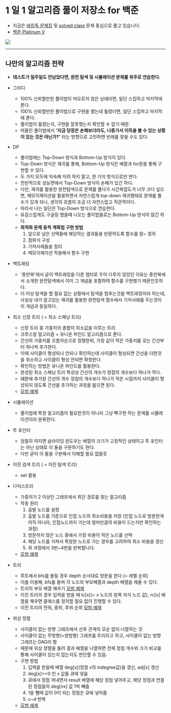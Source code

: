 1 일 1 알고리즘 풀이 저장소 for 백준
=================
- 지금은 [바킹독 문제집](https://github.com/Joshua-Shin/basic-algo-lecture/blob/master/workbook.md) 및 [solved class](https://solved.ac/class) 문제 중심으로 풀고 있습니다.
- [백준 Platinum V](https://solved.ac/profile/sjh910805)
<img src="http://mazassumnida.wtf/api/v2/generate_badge?boj=sjh910805">

-------------------

나만의 알고리즘 전략
-------------
- **테스트가 일주일도 안남았다면, 완전 탐색 및 시뮬레이션 문제를 위주로 연습한다.**

- 그리디
  - 100% 신뢰할만한 풀이법이 떠오르지 않은 상태라면, 일단 스킵하고 마지막에 푼다.
  - 100% 신뢰할만한 풀이법으로 구현을 했는데 틀렸다면, 일단 스킵하고 마지막에 푼다. 
  - 풀이법이 틀렸는지, 구현을 잘못했는지 확인할 수 없기 때문.
  - 떠올린 풀이법에서 **'지금 당장은 손해보더라도, 나중가서 이득을 볼 수 있는 상황이 있는 것은 아닌가?'** 라는 방향으로 고민하면 반례를 찾을 수도 있다.
  
- DP
  - 풀이법에는 Top-Down 방식과 Bottom-Up 방식이 있다.
  - Top-Down 방식은 재귀를 통해, Bottom-Up 방식은 배열과 for문을 통해 구현할 수 있다.
  - 두 가지 모두에 익숙해 지려 하지 말고, 한 가지 방식으로만 판다.
  - 전반적으로 성능면에서 Top-Down 방식이 손해가 있긴 하다.
  - 다만, 재귀를 활용한 완전탐색으로 문제를 풀다가 시간복잡도가 너무 크다 싶으면, 메모이제이션을 활용하면서 자연스럽게 top-down 재귀형태로 문제를 풀수가 있게 되니, 생각의 흐름이 조금 더 자연스럽고 직관적이다.
  - 따라서 나는 일단은 Top-Down 방식으로 연습한다.
  - 유감스럽게도 구글링 했을때 나오는 풀이법들로는 Bottom-Up 방식이 많긴 하다.
  - **최적화 문제 동적 계획법 구현 방법**
    1. 앞으로 남은 선택들에 해당하는 결과들을 반환하도록 함수를 잘~ 정의
    2. 점화식 구성
    3. 기저사례들을 정리
    4. 메모이제이션 적용해서 함수 구현
    
- 백트래킹
  - '종만북'에서 굳이 백트래킹을 다른 챕터로 두어 다루지 않았던 이유는 종만북에서 소개한 완전탐색에서 이미 그 개념을 포함하여 함수를 구현했기 때문인듯하다.
  - 더 이상 탐색을 할 필요 없는 상황에서 탐색을 멈추는것을 백트래킹이라 하는데, 사실상 내가 알고있는 재귀를 활용한 완전탐색 함수에서 기저사례를 두는것이 이 개념과 동일하다.
 
- 최소 신장 트리 ( = 최소 스패닝 트리)
  - 신장 트리 중 가중치의 총합이 최소값을 이루는 트리
  - 크루스칼 알고리즘 + 유니온 파인드 알고리즘으로 푼다.
  - 간선의 가중치를 오름차순으로 정렬한뒤, 가장 값이 작은 가중치를 갖는 간선부터 하나씩 추가한다.
  - 이때 사이클이 형성되나 안되나 확인하는데 사이클이 형성되면 간선을 더한것을 취소하고 사이클이 형성 안되면 확정한다. 
  - 확인하는 방법은 유니온 파인드를 활용한다.
  - 완성된 최소 스패닝 트리 특성상 간선의 개수가 정점의 개수보다 하나가 작다.
  - 떄문에 추가된 간선의 개수 정점의 개수보다 하나가 적은 시점까지 사이클이 형성되지 않도록 간선을 추가하는 과정을 밟으면 된다.
  - [모범 예제](https://github.com/Joshua-Shin/Algorithm-BaekJoon/tree/main/%EB%B0%B1%EC%A4%80/Gold/1197.%E2%80%85%EC%B5%9C%EC%86%8C%E2%80%85%EC%8A%A4%ED%8C%A8%EB%8B%9D%E2%80%85%ED%8A%B8%EB%A6%AC)
  
- 시뮬레이션
  - 풀이법에 특정 알고리즘이 필요한것이 아니라 그냥 빡구현 하는 문제를 시뮬레이션이라 분류한다.
 
- 투 포인터
  - 엄밀히 따지면 슬라이딩 윈도우는 배열의 크기가 고정적인 상태이고 투 포인터는 아닌 상태로 이 둘을 구분하기도 한다. 
  - 다만 굳이 이 둘을 구분해서 이해할 필요 없을듯
  
- 이진 검색 트리 ( = 이진 탐색 트리)
  - set 활용

- 다익스트라
  - 가중치가 2 이상인 그래프에서 최단 경로를 찾는 알고리즘
  - 작동 원리
    1. 출발 노드를 설정
    2. 출발 노드를 기준으로 인접 노드의 최소비용을 저장 (인접 노드로 방문한게 아직 아니라, 인접노드까지 가는데 얼마만큼의 비용이 드는지만 확인하는 과정)
    3. 방문하지 않은 노드 중에서 가장 비용이 적은 노드를 선택
    4. 해당 노드를 거쳐서 특정한 노드로 가는 경우를 고려하여 최소 비용을 갱신
    5. 위 과정에서 3번~4번을 반복합니다.
  - [모범 예제](https://github.com/Joshua-Shin/Algorithm-BaekJoon/tree/main/%EB%B0%B1%EC%A4%80/Gold/1753.%E2%80%85%EC%B5%9C%EB%8B%A8%EA%B2%BD%EB%A1%9C)
  
- 트리
  - 루트에서 bfs를 돌릴 경우 depth 순서대로 방문을 한다.(= 레벨 순회)
  - 이를 이용해, bfs를 돌며 각 노드의 부모배열과 depth 배열을 채울 수 있다.
  - 트리의 부모 배열 채우기 [모범 예제](https://github.com/Joshua-Shin/Algorithm-BaekJoon/tree/main/%EB%B0%B1%EC%A4%80/Silver/11725.%E2%80%85%ED%8A%B8%EB%A6%AC%EC%9D%98%E2%80%85%EB%B6%80%EB%AA%A8%E2%80%85%EC%B0%BE%EA%B8%B0)
  - 이진 트리의 경우 입력을 받을 때 lc[x](= x 노드의 왼쪽 자식 노드 값), rc[x] 배열을 채우면 클래스를 정의할 필요 없이 진행할 수 있다.
  - 이진 트리의 전위, 중위, 후위 순회 [모범 예제](https://github.com/Joshua-Shin/Algorithm-BaekJoon/tree/main/%EB%B0%B1%EC%A4%80/Silver/1991.%E2%80%85%ED%8A%B8%EB%A6%AC%E2%80%85%EC%88%9C%ED%9A%8C)

- 위상 정렬
  - 사이클이 없는 방향 그래프에서 선후 관계의 모순 없이 나열하는 것
  - 사이클이 없는 무방향(=양방향) 그래프를 트리라고 하고, 사이클이 없는 방향 그래프는 DAG라 함
  - 때문에 위상 정렬을 돌려 결과 배열을 나열하면 전체 정점 개수와 크기 비교를 통해 사이클이 있는지 없는지도 판단할 수 있음.
  - 구현 방법
    1. 입력을 받을때 배열 deg[x](정점 x의 indegree값)을 갱신, adj[x] 갱신
    2. deg[x]==0 인 x 값들 큐에 넣음
    3. 큐에서 정점 꺼내면서 result 배열에 해당 정점 넣어주고, 해당 정점과 연결된 정점들의 deg[nx] 값 1씩 빼줌
    4. 1을 뺄때 값이 0이 되는 정점은 큐에 넣어줌
    5. c~d 반복
  - [모범 에제](https://github.com/Joshua-Shin/Algorithm-BaekJoon/tree/main/%EB%B0%B1%EC%A4%80/Gold/2252.%E2%80%85%EC%A4%84%E2%80%85%EC%84%B8%EC%9A%B0%EA%B8%B0)
